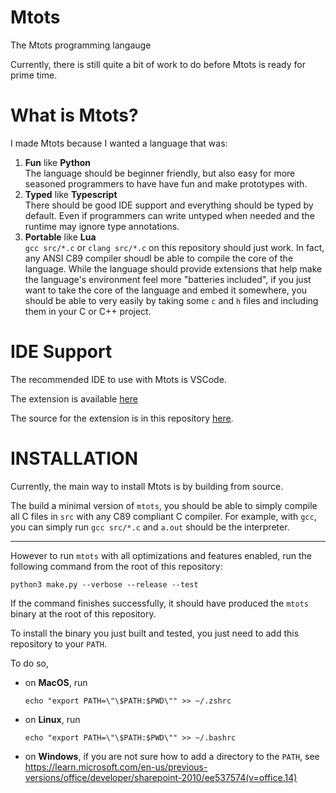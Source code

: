 # Mtots

The Mtots programming langauge

Currently, there is still quite a bit of work to do before Mtots is ready for prime time.

# What is Mtots?

I made Mtots because I wanted a language that was:

1. **Fun** like **Python**\
  The language should be beginner friendly, but also easy for more seasoned programmers to have have fun and make prototypes with.
2. **Typed** like **Typescript**\
  There should be good IDE support and everything should be typed by default. Even if programmers can write untyped when needed and the runtime may ignore type annotations.
3. **Portable** like **Lua**\
  `gcc src/*.c` or `clang src/*.c` on this repository should just work. In fact, any ANSI C89 compiler shoudl be able to compile the core of the language. While the language should provide extensions that help make the language's environment feel more "batteries included", if you just want to take the core of the language and embed it somewhere, you should be able to very easily by taking some `c` and `h` files and including them in your C or C++ project.

# IDE Support

The recommended IDE to use with Mtots is VSCode.

The extension is available [here](https://marketplace.visualstudio.com/items?itemName=mtots.mtots)

The source for the extension is in this repository [here](vscode/).

# INSTALLATION

Currently, the main way to install Mtots is by building from source.

The build a minimal version of `mtots`, you should be able to simply compile all
C files in `src` with any C89 compliant C compiler. For example, with `gcc`, you can
simply run `gcc src/*.c` and `a.out` should be the interpreter.

-------

However to run `mtots` with all optimizations and features enabled,
run the following command from the root of this repository:

```
python3 make.py --verbose --release --test
```

If the command finishes successfully, it should have produced the `mtots` binary
at the root of this repository.

To install the binary you just built and tested, you just need to add this repository
to your `PATH`.

To do so,

* on **MacOS**, run
  ```
  echo "export PATH=\"\$PATH:$PWD\"" >> ~/.zshrc
  ```
* on **Linux**, run
  ```
  echo "export PATH=\"\$PATH:$PWD\"" >> ~/.bashrc
  ```
* on **Windows**, if you are not sure how to add a directory to the `PATH`, see
https://learn.microsoft.com/en-us/previous-versions/office/developer/sharepoint-2010/ee537574(v=office.14)
